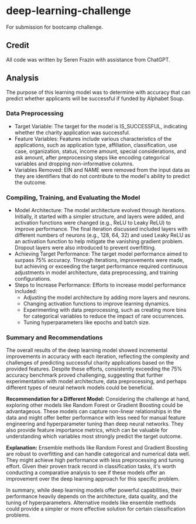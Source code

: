 # deep-learning-challenge

For submission for bootcamp challenge.

## Credit

All code was written by Seren Frazin with assistance from ChatGPT.

## Analysis

The purpose of this learning model was to determine with accuracy that can predict whether applicants will be successful if funded by Alphabet Soup.

### Data Preprocessing
- Target Variable: The target for the model is IS_SUCCESSFUL, indicating whether the charity application was successful.
- Feature Variables: Features include various characteristics of the applications, such as application type, affiliation, classification, use case, organization, status, income amount, special considerations, and ask amount, after preprocessing steps like encoding categorical variables and dropping non-informative columns.
- Variables Removed: EIN and NAME were removed from the input data as they are identifiers that do not contribute to the model's ability to predict the outcome.

### Compiling, Training, and Evaluating the Model
- Model Architecture: The model architecture evolved through iterations. Initially, it started with a simpler structure, and layers were added, and activation functions were changed (e.g., ReLU to Leaky ReLU) to improve performance. The final iteration discussed included layers with different numbers of neurons (e.g., 128, 64, 32) and used Leaky ReLU as an activation function to help mitigate the vanishing gradient problem. Dropout layers were also introduced to prevent overfitting.
- Achieving Target Performance: The target model performance aimed to surpass 75% accuracy. Through iterations, improvements were made, but achieving or exceeding the target performance required continuous adjustments in model architecture, data preprocessing, and training configurations.
- Steps to Increase Performance: Efforts to increase model performance included:
    - Adjusting the model architecture by adding more layers and neurons.
    - Changing activation functions to improve learning dynamics.
    - Experimenting with data preprocessing, such as creating more bins for categorical variables to reduce the impact of rare occurrences.
    - Tuning hyperparameters like epochs and batch size.

### Summary and Recommendations
The overall results of the deep learning model showed incremental improvements in accuracy with each iteration, reflecting the complexity and challenges of predicting successful charity applications based on the provided features. Despite these efforts, consistently exceeding the 75% accuracy benchmark proved challenging, suggesting that further experimentation with model architecture, data preprocessing, and perhaps different types of neural network models could be beneficial.

**Recommendation for a Different Model:** Considering the challenge at hand, exploring other models like Random Forest or Gradient Boosting could be advantageous. These models can capture non-linear relationships in the data and might offer better performance with less need for manual feature engineering and hyperparameter tuning than deep neural networks. They also provide feature importance metrics, which can be valuable for understanding which variables most strongly predict the target outcome.

**Explanation:** Ensemble methods like Random Forest and Gradient Boosting are robust to overfitting and can handle categorical and numerical data well. They might achieve high performance with less preprocessing and tuning effort. Given their proven track record in classification tasks, it's worth conducting a comparative analysis to see if these models offer an improvement over the deep learning approach for this specific problem.

In summary, while deep learning models offer powerful capabilities, their performance heavily depends on the architecture, data quality, and the tuning of hyperparameters. Alternative models like ensemble methods could provide a simpler or more effective solution for certain classification problems.
